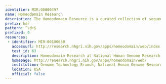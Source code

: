 ```yaml
---
identifier: MIR:00000497
name: Homeodomain Research
description: The Homeodomain Resource is a curated collection of sequence, structure, interaction, genomic and functional information on the homeodomain family. It contains sets of curated homeodomain sequences from fully sequenced genomes, including experimentally derived homeodomain structures, homeodomain protein-protein interactions, homeodomain DNA-binding sites and homeodomain proteins implicated in human genetic disorders.
prefix: hdr
pattern: ^\d+$
prefixed: 0
resources:
 - identifier: MIR:00100638
   accessurl: http://research.nhgri.nih.gov/apps/homeodomain/web/index.cgi?mode=view&amp;view=proteins&amp;id=${id}
   test_id: 63
   description: Homeodomain Research at National Human Genome Research Institute (NIH)
   homepage: http://research.nhgri.nih.gov/apps/homeodomain/web/
   institution: Genome Technology Branch, National Human Genome Research Institute, National Institutes of Health, Bethesda, Maryland
   location: USA
   official: false
---
```

